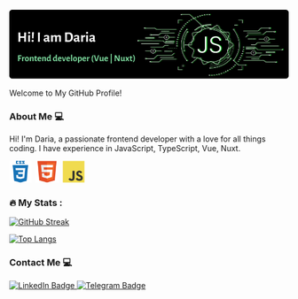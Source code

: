 ![Header](./github-header-image.png)

Welcome to My GitHub Profile! 

### About Me 💻
Hi! I'm Daria, a passionate frontend developer with a love for all things coding. I have experience in JavaScript, TypeScript, Vue, Nuxt.

<div>
  <img src="https://github.com/devicons/devicon/blob/master/icons/css3/css3-plain-wordmark.svg"  title="CSS3" alt="CSS" width="40" height="40"/>&nbsp;
  <img src="https://github.com/devicons/devicon/blob/master/icons/html5/html5-original.svg" title="HTML5" alt="HTML" width="40" height="40"/>&nbsp;
  <img src="https://github.com/devicons/devicon/blob/master/icons/javascript/javascript-original.svg" title="JavaScript" alt="JavaScript" width="40" height="40"/>&nbsp;
</div>

### :fire: My Stats :
[![GitHub Streak](http://github-readme-streak-stats.herokuapp.com?user=boikodaria22&theme=gruvbox&hide_border=true)](https://git.io/streak-stats)

[![Top Langs](https://github-readme-stats.vercel.app/api/top-langs/?username=boikodaria22)](https://github.com/anuraghazra/github-readme-stats)

### Contact Me 💻
<div id="badges">
 <a href="https://www.linkedin.com/in/daria-boiko-1156a4149">
  <img src="https://img.shields.io/badge/LinkedIn-blue?logo=linkedin&logoColor=white&style=for-the-badge" alt="LinkedIn Badge"/>
 </a>
 <a href="https://tg:/resolve?domain=shadi_di_di">
  <img src="https://img.shields.io/badge/Telegram-blue?logo=telegram&logoColor=white&style=for-the-badge" alt="Telegram Badge"/>
 </a>
</div>

<!--
**boikodaria22/boikodaria22** is a ✨ _special_ ✨ repository because its `README.md` (this file) appears on your GitHub profile.

Here are some ideas to get you started:

- 🔭 I’m currently working on ...
- 🌱 I’m currently learning ...
- 👯 I’m looking to collaborate on ...
- 🤔 I’m looking for help with ...
- 💬 Ask me about ...
- 📫 How to reach me: ...
- 😄 Pronouns: ...
- ⚡ Fun fact: ...
-->
